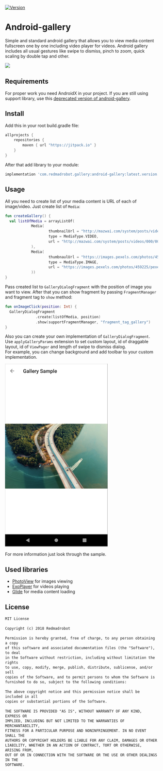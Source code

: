[![Version](https://api.bintray.com/packages/rmrspb/android-maven/android-gallery/images/download.svg)](https://bintray.com/rmrspb/android-maven/android-gallery/_latestVersion)
# Android-gallery
Simple and standard android gallery that allows you to view media content fullscreen one by one including video player for videos.
Android gallery includes all usual gestures like swipe to dismiss, pinch to zoom, quick scaling by double tap and other. 

![](android-gallery.gif)
## Requirements
For proper work you need AndroidX in your project. If you are still using support library, use this [deprecated version of android-gallery](https://github.com/redmadrobot-spb/android-gallery-old).
## Install
Add this in your root build.gradle file: 
```groovy
allprojects {
    repositories {
        maven { url "https://jitpack.io" }
    }
}
```

After that add library to your module:
```groovy
implementation 'com.redmadrobot.gallery:android-gallery:latest.version.here'
```
## Usage
All you need to create list of your media content is URL of each of image/video. 
Just create list of `Media`:
```kotlin
fun createGallery() {
  val listOfMedia = arrayListOf(
            Media(
                    thumbnailUrl = "http://mazwai.com/system/posts/videos/000/000/183/poster_3/a_sky_full_of_stars.png", 
                    type = MediaType.VIDEO,
                    url = "http://mazwai.com/system/posts/videos/000/000/183/original/a_sky_full_of_stars.mp4"
            ),
            Media(
                    thumbnaulUrl = "https://images.pexels.com/photos/459225/pexels-photo-459225.jpeg",
                    type = MediaType.IMAGE,
                    url = "https://images.pexels.com/photos/459225/pexels-photo-459225.jpeg"
            ))
}
```  
Pass created list to `GalleryDialogFragment` with the position of image you want to view. 
After that you can show fragment by passing `FragmentManager` and fragment tag to `show` method:
```kotlin
fun onImageClick(position: Int) {
  GalleryDialogFragment
              .create(listOfMedia, position)
              .show(supportFragmentManager, "fragment_tag_gallery")
}
```  
Also you can create your own implementation of `GalleryDialogFragment`.
Use `applyGalleryParams` extension to set custom layout, id of draggable layout, id of `ViewPager` and 
length of swipe to dismiss dialog.  
For example, you can change background and add toolbar to your custom implementation. 

![](custom-dialog-sample-screen.png)


For more information just look through the sample.
## Used libraries
* [PhotoView](https://github.com/chrisbanes/PhotoView) for images viewing
* [ExoPlayer](https://github.com/google/ExoPlayer) for videos playing
* [Glide](https://github.com/bumptech/glide) for media content loading

## License
```
MIT License

Copyright (c) 2018 Redmadrobot

Permission is hereby granted, free of charge, to any person obtaining a copy
of this software and associated documentation files (the "Software"), to deal
in the Software without restriction, including without limitation the rights
to use, copy, modify, merge, publish, distribute, sublicense, and/or sell
copies of the Software, and to permit persons to whom the Software is
furnished to do so, subject to the following conditions:

The above copyright notice and this permission notice shall be included in all
copies or substantial portions of the Software.

THE SOFTWARE IS PROVIDED "AS IS", WITHOUT WARRANTY OF ANY KIND, EXPRESS OR
IMPLIED, INCLUDING BUT NOT LIMITED TO THE WARRANTIES OF MERCHANTABILITY,
FITNESS FOR A PARTICULAR PURPOSE AND NONINFRINGEMENT. IN NO EVENT SHALL THE
AUTHORS OR COPYRIGHT HOLDERS BE LIABLE FOR ANY CLAIM, DAMAGES OR OTHER
LIABILITY, WHETHER IN AN ACTION OF CONTRACT, TORT OR OTHERWISE, ARISING FROM,
OUT OF OR IN CONNECTION WITH THE SOFTWARE OR THE USE OR OTHER DEALINGS IN THE
SOFTWARE.
```
